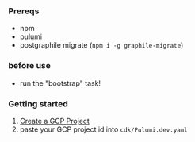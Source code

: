 ### Prereqs

- npm
- pulumi
- postgraphile migrate (`npm i -g graphile-migrate`)

### before use

- run the "bootstrap" task!

### Getting started

1. [Create a GCP Project](https://console.cloud.google.com/cloud-resource-manager)
2. paste your GCP project id into `cdk/Pulumi.dev.yaml`
